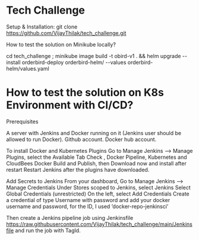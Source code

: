 # Tech Challenge

Setup & Installation:
git clone https://github.com/VijayThilak/tech_challenge.git

How to test the solution on Minikube locally?

cd  tech_challenge ; minikube image build -t obird-v1 . &&  helm upgrade --install orderbird-deploy  orderbird-helm/ --values orderbird-helm/values.yaml


# How to test the solution on K8s Environment with CI/CD?

Prerequisites

A server with Jenkins and Docker running on it (Jenkins user should be allowed to run Docker).
Github account.
Docker hub account.


To install  Docker and Kubernetes Plugins
Go to Manage Jenkins —> Manage Plugins, select the Available Tab
Check , Docker Pipeline, Kubernetes and CloudBees Docker Build and Publish, then Download now and install after restart
Restart Jenkins after the plugins have downloaded.


Add Secrets to Jenkins
From your dashboard, Go to Manage Jenkins —> Manage Credentials
Under Stores scoped to Jenkins, select Jenkins
Select Global Credentials (unrestricted)
On the left, select Add Credentials
Create a credential of type Username with password and add your docker username and password, for the ID, I used ’docker-repo-jenkinsci’




Then create a Jenkins pipeline job using Jenkinsfile 
https://raw.githubusercontent.com/VijayThilak/tech_challenge/main/Jenkinsfile and run the job with TagId.

